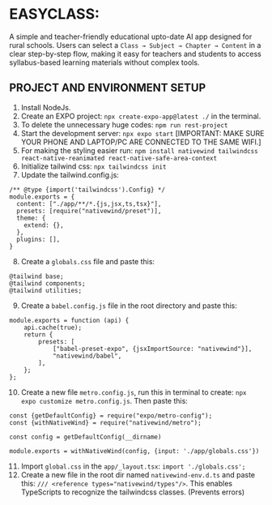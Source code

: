 # EASYCLASS:
A simple and teacher-friendly educational upto-date AI app designed for rural schools. Users can select a `Class → Subject → Chapter → Content` in a clear step-by-step flow, making it easy for teachers and students to access syllabus-based learning materials without complex tools.

## PROJECT AND ENVIRONMENT SETUP
1. Install NodeJs.
2. Create an EXPO project: `npx create-expo-app@latest ./` in the terminal.
3. To delete the unnecessary huge codes: `npm run rest-project`
4. Start the development server: `npx expo start` [IMPORTANT: MAKE SURE YOUR PHONE AND LAPTOP/PC ARE CONNECTED TO THE SAME WIFI.]
5. For making the styling easier run: `npm install nativewind tailwindcss react-native-reanimated react-native-safe-area-context`
6. Initialize tailwind css: `npx tailwindcss init`
7. Update the tailwind.config.js:
```
/** @type {import('tailwindcss').Config} */
module.exports = {
  content: ["./app/**/*.{js,jsx,ts,tsx}"],
  presets: [require("nativewind/preset")],
  theme: {
    extend: {},
  },
  plugins: [],
}
```
8. Create a `globals.css` file and paste this:
```
@tailwind base;
@tailwind components;
@tailwind utilities;
```
9. Create a `babel.config.js` file in the root directory and paste this:
```
module.exports = function (api) {
    api.cache(true);
    return {
        presets: [
            ["babel-preset-expo", {jsxImportSource: "nativewind"}],
            "nativewind/babel",
        ],
    };
};
```
10. Create a new file `metro.config.js`, run this in terminal to create: `npx expo customize metro.config.js`. Then paste this:
```
const {getDefaultConfig} = require("expo/metro-config");
const {withNativeWind} = require("nativewind/metro");

const config = getDefaultConfig(__dirname)

module.exports = withNativeWind(config, {input: './app/globals.css'})
```
11. Import `global.css` in the `app/_layout.tsx`: `import './globals.css';`
12. Create a new file in the root dir named `nativewind-env.d.ts` and paste this: `/// <reference types="nativewind/types"/>`. This enables TypeScripts to recognize the tailwindcss classes. (Prevents errors)